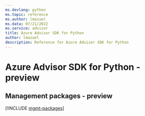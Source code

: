 ```yaml
---
ms.devlang: python
ms.topic: reference
ms.author: lmazuel
ms.data: 07/21/2022
ms.service: advisor
title: Azure Advisor SDK for Python
author: lmazuel
description: Reference for Azure Advisor SDK for Python
---
```

# Azure Advisor SDK for Python - preview

## Management packages - preview
[!INCLUDE [mgmt-packages](advisor-mgmt-index.md)]